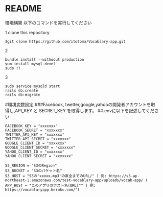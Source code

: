 # README

環境構築 以下のコマンドを実行してください

1 clone this repository
```
$git clone https://github.com/itotoma/Vocablary-app.git
```

2 
```
bundle install --withoout production
yum install mysql-devel
sudo !!
```

3
```
sudo service mysqld start
rails db:create
rails db:migrate
```

#環境変数設定
###Facebook, twetter,google,yahooの開発者アカウントを取得し,API_KEY と SECRET_KEY を取得します。 
##.envに以下を記述してください

```
FACEBOOK_KEY = "xxxxxxx"
FACEBOOK_SECRET = "xxxxxxx"
TWITTER_API_KEY = "xxxxxxx"
TWITTER_API_SECRET = "xxxxxxx"
GOOGLE_CLIENT_ID = "xxxxxxx"
GOOGLE_CLIENT_SECRET = "xxxxxxx"
YAHOO_CLIENT_ID = "xxxxxxx"
YAHOO_CLIENT_SECRET = "xxxxxxx"

S3_REGION = "S3のRegion"
S3_BUCKET = "S3のバケット名"
S3_HOST = "S3の'xxxxx.mp3'の直全までのURL/" ( 例: https://s3-ap-northeast-1.amazonaws.com/test-vocablary-app/uploads/vocab-app/ )
APP_HOST = "このアプリのホスト名(URL)"" ( 例: https://vocablaryapp.heroku.com/")
```
